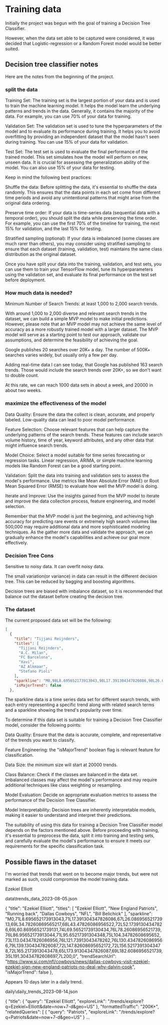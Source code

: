 # Training data

Initially the project was begun with the goal of training a Decision Tree Classifier.

However, when the data set able to be captured were considered, it was decided that Logistic-regression or a Random Forest model would be better suited.

## Decision tree classifier notes

Here are the notes from the beginning of the project.

### split the data

Training Set: The training set is the largest portion of your data and is used to train the machine learning model. It helps the model learn the underlying patterns and trends in the data. Generally, it contains the majority of the data. For example, you can use 70% of your data for training.

Validation Set: The validation set is used to tune the hyperparameters of the model and to evaluate its performance during training. It helps you to avoid overfitting by providing an independent dataset that the model hasn't seen during training. You can use 15% of your data for validation.

Test Set: The test set is used to evaluate the final performance of the trained model. This set simulates how the model will perform on new, unseen data. It is crucial for assessing the generalization ability of the model. You can also use 15% of your data for testing.

Keep in mind the following best practices:

Shuffle the data: Before splitting the data, it's essential to shuffle the data randomly. This ensures that the data points in each set come from different time periods and avoid any unintentional patterns that might arise from the original data ordering.

Preserve time order: If your data is time-series data (sequential data with a temporal order), you should split the data while preserving the time order. For example, you can use the first 70% of the timeline for training, the next 15% for validation, and the last 15% for testing.

Stratified sampling (optional): If your data is imbalanced (some classes are much rarer than others), you may consider using stratified sampling to ensure that each dataset (training, validation, test) maintains the same class distribution as the original dataset.

Once you have split your data into the training, validation, and test sets, you can use them to train your TensorFlow model, tune its hyperparameters using the validation set, and evaluate its final performance on the test set before deployment.

### How much data is needed?

Minimum Number of Search Trends: at least 1,000 to 2,000 search trends.

With around 1,000 to 2,000 diverse and relevant search trends in the dataset, we can build a simple MVP model to make initial predictions. However, please note that an MVP model may not achieve the same level of accuracy as a more robustly trained model with a larger dataset. The MVP model will serve as a starting point to test our approach, validate our assumptions, and determine the feasibility of achieving the goal.

Google publishes 20 searches over 20K+ a day.  The number of 500K+ searches varies widely, but usually only a few per day.

Adding real-time data I can see today, that Google has published 163 search trends.  Those would include the search trends over 20K+, so we don't want to double count.

At this rate, we can reach 1000 data sets in about a week, and 20000 in about two weeks.

### maximize the effectiveness of the model

Data Quality: Ensure the data the collect is clean, accurate, and properly labeled. Low-quality data can lead to poor model performance.

Feature Selection: Choose relevant features that can help capture the underlying patterns of the search trends. These features can include search volume history, time of year, keyword attributes, and any other data that might influence search trends.

Model Choice: Select a model suitable for time series forecasting or regression tasks. Linear regression, ARIMA, or simple machine learning models like Random Forest can be a good starting point.

Validation: Split the data into training and validation sets to assess the model's performance. Use metrics like Mean Absolute Error (MAE) or Root Mean Squared Error (RMSE) to evaluate how well the MVP model is doing.

Iterate and Improve: Use the insights gained from the MVP model to iterate and improve the data collection process, feature engineering, and model selection.

Remember that the MVP model is just the beginning, and achieving high accuracy for predicting rare events or extremely high search volumes like 500,000 may require additional data and more sophisticated modeling techniques. As the gather more data and validate the approach, we can gradually enhance the model's capabilities and achieve our goal more effectively.

### Decision Tree Cons

Sensitive to noisy data. It can overfit noisy data.

The small variation(or variance) in data can result in the different decision tree. This can be reduced by bagging and boosting algorithms.

Decision trees are biased with imbalance dataset, so it is recommended that balance out the dataset before creating the decision tree.

### The dataset

The current proposed data set will be the following:

```json
[
  {
    "title": "Tijjani Reijnders",
    "titles": [
      "Tijjani Reijnders",
      "A.C. Milan",
      "FC Barcelona",
      "Xavi",
      "AZ Alkmaar",
      "Stefano Pioli"
    ],
    "sparkline": "M0,98L8.695652173913043,98L17.391304347826086,98L26.08695652173913,99L34.78260869565217,99L43.47826086956522,99L52.17391304347826,99L60.86956521739131,99L69.56521739130434,99L78.26086956521739,99L86.95652173913044,99L95.65217391304348,99L104.34782608695652,99L113.04347826086956,98L121.73913043478262,98L130.43478260869566,98L139.1304347826087,98L147.82608695652172,97L156.52173913043478,96L165.2173913043478,95L173.91304347826087,93L182.6086956521739,89L191.30434782608697,46L200,0",
    "isMajorTrend": false
  },
```

The sparkline data is a time series data set for different search trends, with each entry representing a specific trend along with related search terms and a sparkline showing the trend's popularity over time.

To determine if this data set is suitable for training a Decision Tree Classifier model, consider the following points:

Data Quality: Ensure that the data is accurate, complete, and representative of the trends you want to classify.

Feature Engineering: the "isMajorTrend" boolean flag is relevant feature for classification.

Data Size: the minimum size will start at 20000 trends.

Class Balance: Check if the classes are balanced in the data set. Imbalanced classes may affect the model's performance and may require additional techniques like class weighting or resampling.

Model Evaluation: Decide on appropriate evaluation metrics to assess the performance of the Decision Tree Classifier.

Model Interpretability: Decision trees are inherently interpretable models, making it easier to understand and interpret their predictions.

The suitability of using this data for training a Decision Tree Classifier model depends on the factors mentioned above. Before proceeding with training, it's essential to preprocess the data, split it into training and testing sets, and carefully evaluate the model's performance to ensure it meets our requirements for the specific classification task.

## Possible flaws in the dataset

I'm worried that trends that went on to become major trends, but were not marked as such, could compromise the model training data.


Ezekiel Elliott

data\trends_data_2023-08-05.json

  {
    "title": "Ezekiel Elliott",
    "titles": [
      "Ezekiel Elliott",
      "New England Patriots",
      "Running back",
      "Dallas Cowboys",
      "NFL",
      "Bill Belichick"
    ],
    "sparkline": "M0,71L8.695652173913043,71L17.391304347826086,67L26.08695652173913,69L34.78260869565217,68L43.47826086956522,72L52.17391304347826,69L60.86956521739131,74L69.56521739130434,76L78.26086956521739,76L86.95652173913044,71L95.65217391304348,75L104.34782608695652,73L113.04347826086956,76L121.73913043478262,76L130.43478260869566,79L139.1304347826087,72L147.82608695652172,72L156.52173913043478,72L165.2173913043478,65L173.91304347826087,69L182.6086956521739,35L191.30434782608697,7L200,0",
    "trendSearchUrl": "https://www.si.com/nfl/cowboys/news/dallas-cowboys-visit-ezekiel-ezekiel-sign-new-england-patriots-no-deal-why-dalvin-cook",
    "isMajorTrend": false
  },

Appears 10 days later in a daily trend.

daily\daily_trends_2023-08-14.json

 {
    "title": {
      "query": "Ezekiel Elliott",
      "exploreLink": "/trends/explore?q=Ezekiel+Elliott&date=now+7-d&geo=US"
    },
    "formattedTraffic": "200K+",
    "relatedQueries": [
      {
        "query": "Patriots",
        "exploreLink": "/trends/explore?q=Patriots&date=now+7-d&geo=US"
      }
      ...

